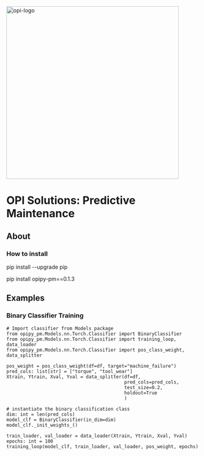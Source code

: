 <img src="ICON_OPI_LOGO_BLANCO_Horizontal.png" alt="opi-logo" width="450"/>

# OPI Solutions: Predictive Maintenance 

## About

### How to install

pip install --upgrade pip

pip install opipy-pm==0.1.3

## Examples

### Binary Classifier Training

```{python}
# Import classifier from Models package
from opipy_pm.Models.nn.Torch.Classifier import BinaryClassifier
from opipy_pm.Models.nn.Torch.Classifier import training_loop, data_loader
from opipy_pm.Models.nn.Torch.Classifier import pos_class_weight, data_splitter

pos_weight = pos_class_weight(df=df, target="machine_failure")
pred_cols: list[str] = ["torque", "tool_wear"]
Xtrain, Ytrain, Xval, Yval = data_splitter(df=df,
                                           pred_cols=pred_cols,
                                           test_size=0.2,
                                           holdout=True
                                           )

# instantiate the binary classification class
dim: int = len(pred_cols)
model_clf = BinaryClassifier(in_dim=dim)
model_clf._init_weights_()

train_loader, val_loader = data_loader(Xtrain, Ytrain, Xval, Yval)
epochs: int = 100
training_loop(model_clf, train_loader, val_loader, pos_weight, epochs)
```